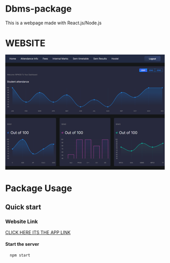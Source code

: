 # Dbms-package
This is a webpage made with React.js/Node.js

<h1>WEBSITE</h1>

![gitlogo](login.png)

# Package Usage

## Quick start

### Website Link
<a href="https://sanjay-ecampus.herokuapp.com/" target="new">CLICK HERE ITS THE APP LINK</a>

#### Start the server
      npm start
